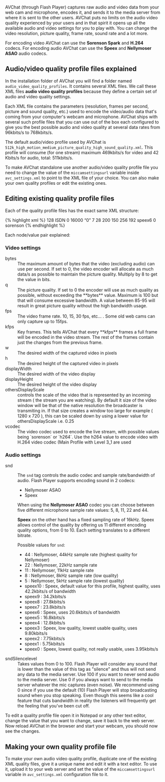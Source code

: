 
<p class="lead" markdown="1">AVChat (through Flash Player) captures raw audio and video data from your web cam and microphone, encodes it, and sends it to the media server from where it is sent to the other users. AVChat puts no limits on the audio video quality experienced by your users and in that spirit it opens up all the available audio and video settings for you to play with. You can change the video resolution, picture quality, frame rate, sound rate and a lot more.</p>

For encoding video AVChat can use the **Sorenson Spark** and **H.264** codecs. For encoding audio AVChat can use the **Speex** and **Nellymoser ASAO** audio codecs.

<h2 id="quality-profiles-explained">Audio/video quality profile files explained</h2>

In the installation folder of AVChat you will find a folder named `audio_video_quality_profiles`. It contains several XML files. We call these XML files **audio video quality profiles** because they define a certain set of audio and video quality settings.

Each XML file contains the parameters (resolution, frames per second, picture and sound quality, etc.) used to encode the video/audio data that's coming from your computer's webcam and microphone. AVChat ships with several such profile files that you can use out of the box each configured to give you the best possible audio and video quality at several data rates from 96kbits/s to 768kbits/s.

The default audio/video profile used by AVChat is `512k_high_motion_medium_picture_quality_high_sound_quality.xml`. This profile will consume (for one stream) maximum 469kbits/s for video and 42 Kbits/s for audio, total: 511kbits/s.

To make AVChat standalone use another audio/video quality profile file you need to change the value of the `miccamsettingsurl` variable inside `avc_settings.xml` to point to the XML file of your choice. You can also make your own quality profiles or edit the existing ones.

<h2 id="editing-existing-quality-profiles">Editing existing quality profile files</h2>

Each of the quality profile files has the exact same XML structure:

{% highlight xml %}
<item>
   <nm>128 ISDN</nm>
   <df>0</df>
   <bytes>16000</bytes>
   <q>0</q>
   <fps>7</fps>
   <kfps>28</kfps>
   <w>200</w>
   <h>150</h>
   <displayWidth>256</displayWidth>
   <displayHeight>192</displayHeight>
   <snd>speex6</snd>
   <sndSilencelevel>0</sndSilencelevel>
   <vcodec>sorenson</vcodec>
</item>
{% endhighlight %}

Each node/value pair explained:

### Video settings


<dl class="dl-horizontal">
  <dt>bytes</dt>
  <dd>The maximum amount of bytes that the video (excluding audio) can use per second. If set to 0, the video encoder will allocate as much data/s as possible to maintain the picture quality. Multiply by 8 to get the value in bits.</dd>
  <dt>q</dt>
  <dd>The picture quality. If set to 0 the encoder will use as much quality as possible, without exceeding the **bytes** value. Maximum is 100 but that will consume excessive bandwidth. A value between 85-95 will result in great picture quality without the high bandwidth usage.</dd>
  <dt>fps</dt>
  <dd>The video frame rate. 10, 15, 30 fps, etc... . Some old web cams can only capture up to 15fps.</dd>
  <dt>kfps</dt>
  <dd>Key frames. This tells AVChat that every **kfps** frames a full frame will be encoded in the video stream. The rest of the frames contain just the changes from the previous frame.</dd>
  <dt>w</dt>
  <dd>The desired width of the captured video in pixels</dd>
  <dt>h</dt>
  <dd>The desired height of the captured video in pixels</dd>
  <dt>displayWidth</dt>
  <dd>The desired width of the video display</dd>
  <dt>displayHeight</dt>
  <dd>The desired height of the video display</dd>
  <dt>othersDisplayScale</dt>
  <dd>controls the scale of the video that is represented by an incoming stream ( the stream you are watching). By default it size of the video window will be that of the native resolution the broadcaster is transmiting in. If that size creates a window too large for example ( 1280 x 720 ), this can be scaled down by using a lower value for othersDisplayScale i.e. 0.25</dd>
  <dt>vcodec</dt>
  <dd markdown="1">
  The video codec used to encode the live stream, with possible values being `sorenson` or `h264`. Use the h264 value to encode video with H.264 video codec (Main Profile with Level 3_1 are used
  </dd>
</dl>

### Audio settings

<dl class="dl-horizontal">
  <dt>snd</dt>
  <dd markdown="1">

  The `snd` tag controls the audio codec and sample rate/bandwidth of audio. Flash Player supports encoding sound in 2 codecs:
  * Nellymoser ASAO
  * Speex

  When using the **Nellymoser ASAO** codec you can choose between five different microphone sample rate values: 5, 8, 11, 22 and 44.

  **Speex** on the other hand has a fixed sampling rate of 16kHz. Speex allows control of the quality by offering us 11 different encoding quality options, from 0 to 10. Each setting translates to a different bitrate.

  Possible values for `snd`:

  *  44 : Nellymoser, 44kHz sample rate (highest quality for Nellymoser)
  *  22 : Nellymoser, 22kHz sample rate
  *  11 : Nellymoser, 11kHz sample rate
  *  8 : Nellymoser, 8kHz sample rate (low quality)
  *  5 : Nellymoser, 5kHz sample rate (lowest quality)
  *  speex10 : Speex, default value for this profile, highest quality, uses 42.2kbits/s of bandwidth
  *  speex9 : 34.2kbits/s
  *  speex8 : 27.8kbits/s
  *  speex7 : 23.8kbits/s
  *  speex6 : Speex, uses 20.6kbits/s of bandwidth
  *  speex5 : 16.8kbits/s
  *  speex4 : 12.8kbits/s
  *  speex3 : Speex, low quality, lowest usable quality, uses 9.80kbits/s
  *  speex2 : 7.75kbits/s
  *  speex1 : 5.75kbits/s
  *  speex0 : Speex, lowest quality, not really usable, uses 3.95kbits/s

  </dd>
  <dt>sndSilencelevel</dt>
  <dd>Takes values from 0 to 100. Flash Player will consider any sound that is lower than the value of this tag as "silence" and thus will not send any data to the media server. Use 100 if you want to never send audio to the media server. Use 0 if you always want to send to the media server whatever the mic captures (even noise). We recommend using 0 since if you use the default (10) Flash Player will stop broadcasting sound when you stop speaking. Even though this seems like a cool feature that cuts bandwidth in reality the listeners will frequently get the feeling that you've been cut off.</dd>
</dl>

To edit a quality profile file open it in Notepad or any other text editor, change the value that you want to change, save it back to the web server. Now reload AVChat in the browser and start your webcam, you should now see the changes.

<h2 id="making-custom-quality-profiles">Making your own quality profile file</h2>


To make your own audio video quality profile, duplicate one of the existing XML quality files, give it a unique name and edit it with a text editor. To use it, upload it to your web server and set the value of the `miccamsettingsurl` variable in `avc_settings.xml` configuration file to it.

